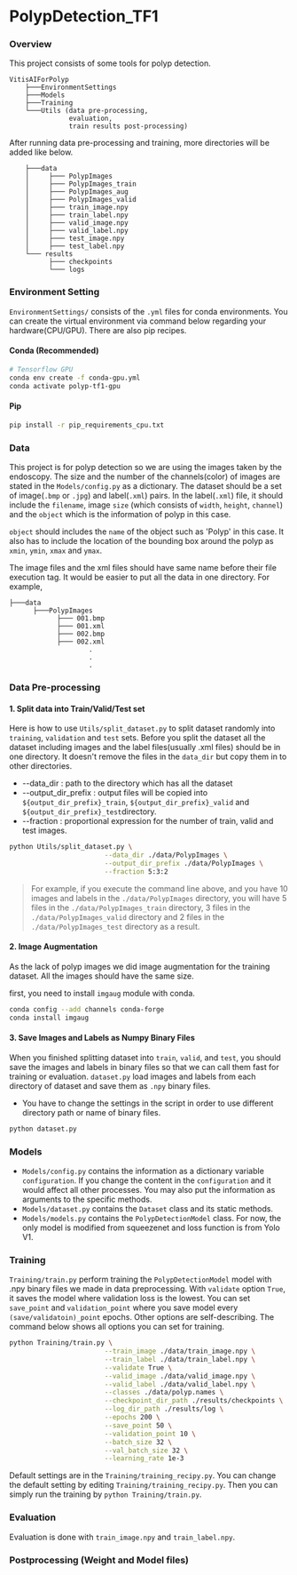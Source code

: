 # PolypDetection_TF1
### Overview
This project consists of some tools for polyp detection.

```
VitisAIForPolyp
    ├───EnvironmentSettings
    ├───Models
    ├───Training
    └───Utils (data pre-processing,
               evaluation,
               train results post-processing)
```
After running data pre-processing and training, more directories will be added like below.
```
    ├───data
    │     ├─── PolypImages
    │     ├─── PolypImages_train
    │     ├─── PolypImages_aug
    │     ├─── PolypImages_valid
    │     ├─── train_image.npy
    │     ├─── train_label.npy
    │     ├─── valid_image.npy
    │     ├─── valid_label.npy
    │     ├─── test_image.npy
    │     ├─── test_label.npy
    └─── results
          ├─── checkpoints
          └─── logs
```
### Environment Setting
`EnvironmentSettings/` consists of the `.yml` files for conda environments.
You can create the virtual environment via command below regarding your hardware(CPU/GPU).
There are also pip recipes.
#### Conda (Recommended)

```bash
# Tensorflow GPU
conda env create -f conda-gpu.yml
conda activate polyp-tf1-gpu
```

<!-- 
```
# Tensorflow GPU
conda env create -f conda-gpu.yml
conda activate yolov3-tf2-gpu
```
-->

#### Pip

```bash
pip install -r pip_requirements_cpu.txt
```

### Data
This project is for polyp detection so we are using the images taken by the endoscopy.
The size and the number of the channels(color) of images are stated in the `Models/config.py` as a dictionary.
The dataset should be a set of image(`.bmp` or `.jpg`) and label(`.xml`) pairs.
In the label(`.xml`) file, it should include the `filename`, image `size` (which consists of `width`, `height`, `channel`)
and the `object` which is the information of polyp in this case.

`object` should includes the `name` of the object such as 'Polyp' in this case.
It also has to include the location of the bounding box around the polyp as `xmin`, `ymin`, `xmax` and `ymax`.

The image files and the xml files should have same name before their file execution tag.
It would be easier to put all the data in one directory. For example,
```
├───data
      ├───PolypImages
            ├─── 001.bmp
            ├─── 001.xml
            ├─── 002.bmp
            ├─── 002.xml
                    .
                    .
                    .
```

### Data Pre-processing
#### 1. Split data into Train/Valid/Test set
Here is how to use `Utils/split_dataset.py` to split dataset randomly into `training`, `validation` and `test` sets.
Before you split the dataset all the dataset including images and the label files(usually .xml files) should be in one directory.
It doesn't remove the files in the `data_dir` but copy them in to other directories. 

- --data_dir : path to the directory which has all the dataset
- --output_dir_prefix : output files will be copied into `${output_dir_prefix}_train`, `${output_dir_prefix}_valid` and `${output_dir_prefix}_test`directory.                    
- --fraction : proportional expression for the number of train, valid and test images.
```bash
python Utils/split_dataset.py \
                        --data_dir ./data/PolypImages \
                        --output_dir_prefix ./data/PolypImages \
                        --fraction 5:3:2
```
> For example, if you execute the command line above, 
> and you have 10 images and labels in the `./data/PolypImages` directory,
> you will have 5 files in the `./data/PolypImages_train` directory,
> 3 files in the `./data/PolypImages_valid` directory and
> 2 files in the `./data/PolypImages_test` directory as a result.

#### 2. Image Augmentation
As the lack of polyp images we did image augmentation for the training dataset.
All the images should have the same size.

first, you need to install `imgaug` module with conda.

```bash
conda config --add channels conda-forge
conda install imgaug
```

#### 3. Save Images and Labels as Numpy Binary Files
When you finished splitting dataset into `train`, `valid`, and `test`, 
you should save the images and labels in binary files 
so that we can call them fast for training or evaluation.
`dataset.py` load images and labels from each directory of dataset and save them as `.npy` binary files.
* You have to change the settings in the script in order to use different directory path or name of binary files.
```bash
python dataset.py
```  

### Models
<!-- description for the models needed-->
- `Models/config.py` contains the information as a dictionary variable `configuration`.
  If you change the content in the `configuration` and it would affect all other processes.
  You may also put the information as arguments to the specific methods.
- `Models/dataset.py` contains the `Dataset` class and its static methods.
- `Models/models.py` contains the `PolypDetectionModel` class.
  For now, the only model is modified from squeezenet and loss function is from Yolo V1.

### Training

`Training/train.py` perform training the `PolypDetectionModel` model with .npy binary files we made in data preprocessing.
With `validate` option `True`, it saves the model where validation loss is the lowest.
You can set `save_point` and `validation_point` where you save model every `(save/validatoin)_point` epochs.
Other options are self-describing.
The command below shows all options you can set for training.
```bash
python Training/train.py \
                        --train_image ./data/train_image.npy \
                        --train_label ./data/train_label.npy \
                        --validate True \
                        --valid_image ./data/valid_image.npy \
                        --valid_label ./data/valid_label.npy \
                        --classes ./data/polyp.names \
                        --checkpoint_dir_path ./results/checkpoints \
                        --log_dir_path ./results/log \
                        --epochs 200 \
                        --save_point 50 \
                        --validation_point 10 \
                        --batch_size 32 \
                        --val_batch_size 32 \
                        --learning_rate 1e-3
```

Default settings are in the `Training/training_recipy.py`.
You can change the default setting by editing `Training/training_recipy.py`.
Then you can simply run the training by `python Training/train.py`.

### Evaluation
Evaluation is done with `train_image.npy` and `train_label.npy`.

### Postprocessing (Weight and Model files) 

